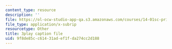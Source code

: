 ```yaml
---
content_type: resource
description: ''
file: https://ol-ocw-studio-app-qa.s3.amazonaws.com/courses/14-01sc-principles-of-microeconomics-fall-2011/9f8de85cc61431adef1fda274cc2d188_pmolioUklXI.srt
file_type: application/x-subrip
resourcetype: Other
title: 3play caption file
uid: 9f8de85c-c614-31ad-ef1f-da274cc2d188
---
```

